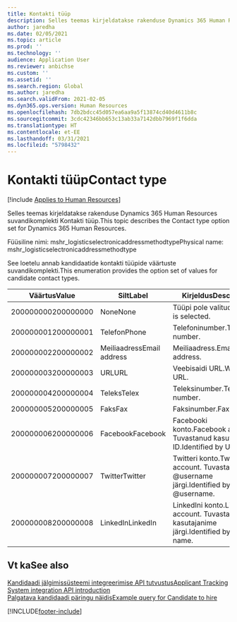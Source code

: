 ```yaml
---
title: Kontakti tüüp
description: Selles teemas kirjeldatakse rakenduse Dynamics 365 Human Resources suvandikomplekti Kontakti tüüp.
author: jaredha
ms.date: 02/05/2021
ms.topic: article
ms.prod: ''
ms.technology: ''
audience: Application User
ms.reviewer: anbichse
ms.custom: ''
ms.assetid: ''
ms.search.region: Global
ms.author: jaredha
ms.search.validFrom: 2021-02-05
ms.dyn365.ops.version: Human Resources
ms.openlocfilehash: 7db2bdcc45d057ea6aa9a5f13874cd40d4611b8c
ms.sourcegitcommit: 3cdc42346bb653c13ab33a7142dbb7969f1f6dda
ms.translationtype: HT
ms.contentlocale: et-EE
ms.lasthandoff: 03/31/2021
ms.locfileid: "5798432"
---
```

# <a name="contact-type"></a><span data-ttu-id="ee372-103">Kontakti tüüp</span><span class="sxs-lookup"><span data-stu-id="ee372-103">Contact type</span></span>

[!include [Applies to Human Resources](../includes/applies-to-hr.md)]

<span data-ttu-id="ee372-104">Selles teemas kirjeldatakse rakenduse Dynamics 365 Human Resources suvandikomplekti Kontakti tüüp.</span><span class="sxs-lookup"><span data-stu-id="ee372-104">This topic describes the Contact type option set for Dynamics 365 Human Resources.</span></span>

<span data-ttu-id="ee372-105">Füüsiline nimi: mshr_logisticselectronicaddressmethodtype</span><span class="sxs-lookup"><span data-stu-id="ee372-105">Physical name: mshr_logisticselectronicaddressmethodtype</span></span>

<span data-ttu-id="ee372-106">See loetelu annab kandidaatide kontakti tüüpide väärtuste suvandikomplekti.</span><span class="sxs-lookup"><span data-stu-id="ee372-106">This enumeration provides the option set of values for candidate contact types.</span></span> 

| <span data-ttu-id="ee372-107">Väärtus</span><span class="sxs-lookup"><span data-stu-id="ee372-107">Value</span></span> | <span data-ttu-id="ee372-108">Silt</span><span class="sxs-lookup"><span data-stu-id="ee372-108">Label</span></span> | <span data-ttu-id="ee372-109">Kirjeldus</span><span class="sxs-lookup"><span data-stu-id="ee372-109">Description</span></span> |
| --- | --- | --- |
| <span data-ttu-id="ee372-110">200000000</span><span class="sxs-lookup"><span data-stu-id="ee372-110">200000000</span></span> | <span data-ttu-id="ee372-111">None</span><span class="sxs-lookup"><span data-stu-id="ee372-111">None</span></span> | <span data-ttu-id="ee372-112">Tüüpi pole valitud.</span><span class="sxs-lookup"><span data-stu-id="ee372-112">No type is selected.</span></span> |
| <span data-ttu-id="ee372-113">200000001</span><span class="sxs-lookup"><span data-stu-id="ee372-113">200000001</span></span> | <span data-ttu-id="ee372-114">Telefon</span><span class="sxs-lookup"><span data-stu-id="ee372-114">Phone</span></span> | <span data-ttu-id="ee372-115">Telefoninumber.</span><span class="sxs-lookup"><span data-stu-id="ee372-115">Telephone number.</span></span> |
| <span data-ttu-id="ee372-116">200000002</span><span class="sxs-lookup"><span data-stu-id="ee372-116">200000002</span></span> | <span data-ttu-id="ee372-117">Meiliaadress</span><span class="sxs-lookup"><span data-stu-id="ee372-117">Email address</span></span> | <span data-ttu-id="ee372-118">Meiliaadress.</span><span class="sxs-lookup"><span data-stu-id="ee372-118">Email address.</span></span> |
| <span data-ttu-id="ee372-119">200000003</span><span class="sxs-lookup"><span data-stu-id="ee372-119">200000003</span></span> | <span data-ttu-id="ee372-120">URL</span><span class="sxs-lookup"><span data-stu-id="ee372-120">URL</span></span> | <span data-ttu-id="ee372-121">Veebisaidi URL.</span><span class="sxs-lookup"><span data-stu-id="ee372-121">Website URL.</span></span> |
| <span data-ttu-id="ee372-122">200000004</span><span class="sxs-lookup"><span data-stu-id="ee372-122">200000004</span></span> | <span data-ttu-id="ee372-123">Teleks</span><span class="sxs-lookup"><span data-stu-id="ee372-123">Telex</span></span> | <span data-ttu-id="ee372-124">Teleksinumber.</span><span class="sxs-lookup"><span data-stu-id="ee372-124">Telex number.</span></span> |
| <span data-ttu-id="ee372-125">200000005</span><span class="sxs-lookup"><span data-stu-id="ee372-125">200000005</span></span> | <span data-ttu-id="ee372-126">Faks</span><span class="sxs-lookup"><span data-stu-id="ee372-126">Fax</span></span> | <span data-ttu-id="ee372-127">Faksinumber.</span><span class="sxs-lookup"><span data-stu-id="ee372-127">Fax number.</span></span> |
| <span data-ttu-id="ee372-128">200000006</span><span class="sxs-lookup"><span data-stu-id="ee372-128">200000006</span></span> | <span data-ttu-id="ee372-129">Facebook</span><span class="sxs-lookup"><span data-stu-id="ee372-129">Facebook</span></span> | <span data-ttu-id="ee372-130">Facebooki konto.</span><span class="sxs-lookup"><span data-stu-id="ee372-130">Facebook account.</span></span> <span data-ttu-id="ee372-131">Tuvastanud kasuta ID.</span><span class="sxs-lookup"><span data-stu-id="ee372-131">Identified by User ID.</span></span> |
| <span data-ttu-id="ee372-132">200000007</span><span class="sxs-lookup"><span data-stu-id="ee372-132">200000007</span></span> | <span data-ttu-id="ee372-133">Twitter</span><span class="sxs-lookup"><span data-stu-id="ee372-133">Twitter</span></span> | <span data-ttu-id="ee372-134">Twitteri konto.</span><span class="sxs-lookup"><span data-stu-id="ee372-134">Twitter account.</span></span> <span data-ttu-id="ee372-135">Tuvastatud @username järgi.</span><span class="sxs-lookup"><span data-stu-id="ee372-135">Identified by @username.</span></span> |
| <span data-ttu-id="ee372-136">200000008</span><span class="sxs-lookup"><span data-stu-id="ee372-136">200000008</span></span> | <span data-ttu-id="ee372-137">LinkedIn</span><span class="sxs-lookup"><span data-stu-id="ee372-137">LinkedIn</span></span> | <span data-ttu-id="ee372-138">LinkedIni konto.</span><span class="sxs-lookup"><span data-stu-id="ee372-138">LinkedIn account.</span></span> <span data-ttu-id="ee372-139">Tuvastatud kasutajanime järgi.</span><span class="sxs-lookup"><span data-stu-id="ee372-139">Identified by user name.</span></span> |

## <a name="see-also"></a><span data-ttu-id="ee372-140">Vt ka</span><span class="sxs-lookup"><span data-stu-id="ee372-140">See also</span></span>

[<span data-ttu-id="ee372-141">Kandidaadi jälgimissüsteemi integreerimise API tutvustus</span><span class="sxs-lookup"><span data-stu-id="ee372-141">Applicant Tracking System integration API introduction</span></span>](hr-admin-integration-ats-api-introduction.md)<br>
[<span data-ttu-id="ee372-142">Palgatava kandidaadi päringu näidis</span><span class="sxs-lookup"><span data-stu-id="ee372-142">Example query for Candidate to hire</span></span>](hr-admin-integration-ats-api-candidate-to-hire-example-query.md)


[!INCLUDE[footer-include](../includes/footer-banner.md)]